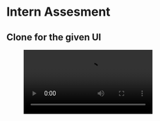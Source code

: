 # Intern Assesment 

## Clone for the given UI

<figure class="video_container">
  <video controls="true" allowfullscreen="true">
    <source src="Demo/intrn.mp4" type="video/mp4">
  </video>
</figure>
